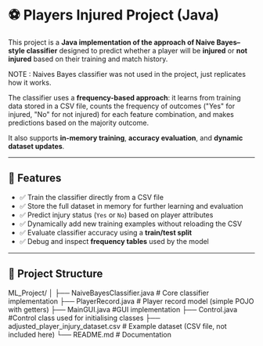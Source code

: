 # ⚽ Players Injured Project (Java)

This project is a **Java implementation of the approach of Naive Bayes–style classifier** designed to predict whether a player will be **injured** or **not injured** based on their training and match history.  

NOTE : Naives Bayes classifier was not used in the project, just replicates how it works.

The classifier uses a **frequency-based approach**: it learns from training data stored in a CSV file, counts the frequency of outcomes ("Yes" for injured, "No" for not injured) for each feature combination, and makes predictions based on the majority outcome.  

It also supports **in-memory training**, **accuracy evaluation**, and **dynamic dataset updates**.

---

## 🚀 Features

- ✅ Train the classifier directly from a CSV file  
- ✅ Store the full dataset in memory for further learning and evaluation  
- ✅ Predict injury status (`Yes` or `No`) based on player attributes  
- ✅ Dynamically add new training examples without reloading the CSV  
- ✅ Evaluate classifier accuracy using a **train/test split**  
- ✅ Debug and inspect **frequency tables** used by the model  

---

## 📂 Project Structure

ML_Project/
│
├── NaiveBayesClassifier.java # Core classifier implementation
├── PlayerRecord.java # Player record model (simple POJO with getters)
├── MainGUI.java #GUI implementation
├── Control.java #Control class used for initialising classes
├── adjusted_player_injury_dataset.csv # Example dataset (CSV file, not included here)
└── README.md # Documentation

